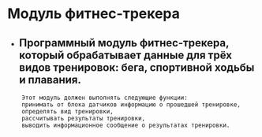 # Модуль фитнес-трекера
- ## Программный модуль фитнес-трекера, который обрабатывает данные для трёх видов тренировок: бега, спортивной ходьбы и плавания. 
``` 
    Этот модуль должен выполнять следующие функции:
    принимать от блока датчиков информацию о прошедшей тренировке,
    определять вид тренировки,
    рассчитывать результаты тренировки,
    выводить информационное сообщение о результатах тренировки.
```
